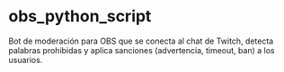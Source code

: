 # obs_python_script
Bot de moderación para OBS que se conecta al chat de Twitch, detecta palabras prohibidas y aplica sanciones (advertencia, timeout, ban) a los usuarios.

